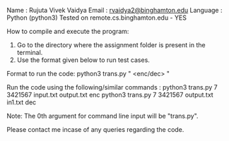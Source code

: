 Name : Rujuta Vivek Vaidya
Email : rvaidya2@binghamton.edu
Language : Python (python3)
Tested on remote.cs.binghamton.edu - YES

How to compile and execute the program:
1. Go to the directory where the assignment folder is present in the terminal.
2. Use the format given below to run test cases.

Format to run the code:
python3 trans.py "<keylength> <key> <inputfile> <outputfile> <enc/dec> "

Run the code using the following/similar commands :
python3 trans.py 7 3421567 input.txt output.txt enc
python3 trans.py 7 3421567 output.txt in1.txt dec

Note: The 0th argument for command line input will be "trans.py".

Please contact me incase of any queries regarding the code.
